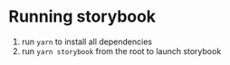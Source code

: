 # Running storybook

1. run `yarn` to install all dependencies 
2. run `yarn storybook` from the root to launch storybook

